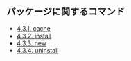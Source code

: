## パッケージに関するコマンド

* [4.3.1. cache](package-commands/cache.md)
* [4.3.2. install](package-commands/install.md)
* [4.3.3. new](package-commands/new.md)
* [4.3.4. uninstall](package-commands/uninstall.md)
